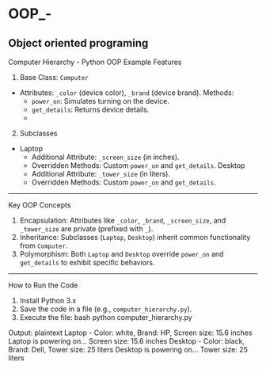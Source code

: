 # OOP_-
Object oriented programing 
---

Computer Hierarchy - Python OOP Example
Features

1. Base Class: `Computer`
- Attributes: `_color` (device color), `_brand` (device brand).
  Methods:
  - `power_on`: Simulates turning on the device.
  - `get_details`: Returns device details.
  - 
2. Subclasses
- Laptop
  - Additional Attribute: `_screen_size` (in inches).
  - Overridden Methods: Custom `power_on` and `get_details`.
  Desktop
  - Additional Attribute: `_tower_size` (in liters).
  - Overridden Methods: Custom `power_on` and `get_details`.

---

Key OOP Concepts
1. Encapsulation: Attributes like `_color`, `_brand`, `_screen_size`, and `_tower_size` are private (prefixed with `_`).
2. Inheritance: Subclasses (`Laptop`, `Desktop`) inherit common functionality from `Computer`.
3. Polymorphism: Both `Laptop` and `Desktop` override `power_on` and `get_details` to exhibit specific behaviors.

---

How to Run the Code
1. Install Python 3.x
2. Save the code in a file (e.g., `computer_hierarchy.py`).
3. Execute the file:
   bash
   python computer_hierarchy.py
   

Output:
plaintext
Laptop - Color: white, Brand: HP, Screen size: 15.6 inches
Laptop is powering on...
Screen size: 15.6 inches
Desktop - Color: black, Brand: Dell, Tower size: 25 liters
Desktop is powering on...
Tower size: 25 liters

